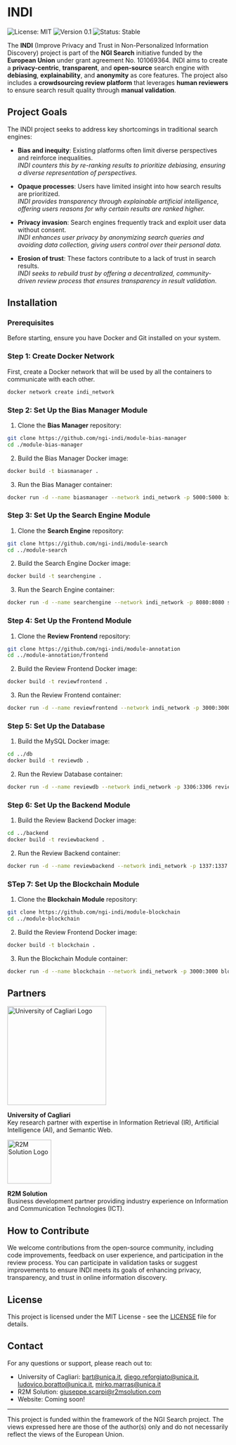   # INDI

  ![License: MIT](https://img.shields.io/badge/License-MIT-blue.svg)
  ![Version 0.1](https://img.shields.io/badge/version-0.1-green.svg)
  ![Status: Stable](https://img.shields.io/badge/status-stable-brightgreen.svg)
  
The **INDI** (Improve Privacy and Trust in Non-Personalized Information Discovery) project is part of the **NGI Search** initiative funded by the **European Union** under grant agreement No. 101069364. INDI aims to create a **privacy-centric**, **transparent**, and **open-source** search engine with **debiasing**, **explainability**, and **anonymity** as core features. The project also includes a **crowdsourcing review platform** that leverages **human reviewers** to ensure search result quality through **manual validation**.

## Project Goals

The INDI project seeks to address key shortcomings in traditional search engines:

- **Bias and inequity**: Existing platforms often limit diverse perspectives and reinforce inequalities.  
  *INDI counters this by re-ranking results to prioritize debiasing, ensuring a diverse representation of perspectives.*

- **Opaque processes**: Users have limited insight into how search results are prioritized.  
  *INDI provides transparency through explainable artificial intelligence, offering users reasons for why certain results are ranked higher.*

- **Privacy invasion**: Search engines frequently track and exploit user data without consent.  
  *INDI enhances user privacy by anonymizing search queries and avoiding data collection, giving users control over their personal data.*

- **Erosion of trust**: These factors contribute to a lack of trust in search results.  
  *INDI seeks to rebuild trust by offering a decentralized, community-driven review process that ensures transparency in result validation.*

## Installation

### Prerequisites

Before starting, ensure you have Docker and Git installed on your system.

### Step 1: Create Docker Network

First, create a Docker network that will be used by all the containers to communicate with each other.

```bash
docker network create indi_network
```

### Step 2: Set Up the Bias Manager Module

1. Clone the **Bias Manager** repository:

```bash
git clone https://github.com/ngi-indi/module-bias-manager  
cd ./module-bias-manager
```

2. Build the Bias Manager Docker image:

```bash
docker build -t biasmanager .
```

3. Run the Bias Manager container:

```bash
docker run -d --name biasmanager --network indi_network -p 5000:5000 biasmanager
```

### Step 3: Set Up the Search Engine Module

1. Clone the **Search Engine** repository:

```bash
git clone https://github.com/ngi-indi/module-search  
cd ../module-search
```

2. Build the Search Engine Docker image:

```bash
docker build -t searchengine .
```

3. Run the Search Engine container:

```bash
docker run -d --name searchengine --network indi_network -p 8080:8080 searchengine
```

### Step 4: Set Up the Frontend Module

1. Clone the **Review Frontend** repository:

```bash
git clone https://github.com/ngi-indi/module-annotation  
cd ../module-annotation/frontend
```

2. Build the Review Frontend Docker image:

```bash
docker build -t reviewfrontend .
```

3. Run the Review Frontend container:

```bash
docker run -d --name reviewfrontend --network indi_network -p 3000:3000 reviewfrontend
```

### Step 5: Set Up the Database

1. Build the MySQL Docker image:

```bash
cd ../db
docker build -t reviewdb .
```

2. Run the Review Database container:

```bash
docker run -d --name reviewdb --network indi_network -p 3306:3306 reviewdb
```

### Step 6: Set Up the Backend Module

1. Build the Review Backend Docker image:

```bash
cd ../backend
docker build -t reviewbackend .
```

2. Run the Review Backend container:

```bash
docker run -d --name reviewbackend --network indi_network -p 1337:1337 reviewbackend
```

### STep 7: Set Up the Blockchain Module

1. Clone the **Blockchain Module** repository:

```bash
git clone https://github.com/ngi-indi/module-blockchain  
cd ../module-blockchain
```

2. Build the Review Frontend Docker image:

```bash
docker build -t blockchain .
```

3. Run the Blockchain Module container:

```bash
docker run -d --name blockchain --network indi_network -p 3000:3000 blockchain
```

## Partners

<img src="https://www.unica.it/sites/default/files/styles/wide/public/2023-06/Logo_lungo_RGB_d0.png?itok=b_qHk7do" alt="University of Cagliari Logo" width="225"/>

**University of Cagliari**  
Key research partner with expertise in Information Retrieval (IR), Artificial Intelligence (AI), and Semantic Web.

<img src="https://lifeprojects.r2msolution.com/wp-content/uploads/2024/03/Logo-R2M-Solution-RED-SRGB-2.png" alt="R2M Solution Logo" width="100"/>

**R2M Solution**  
Business development partner providing industry experience on Information and Communication Technologies (ICT).

## How to Contribute

We welcome contributions from the open-source community, including code improvements, feedback on user experience, and participation in the review process. You can participate in validation tasks or suggest improvements to ensure INDI meets its goals of enhancing privacy, transparency, and trust in online information discovery.

## License
This project is licensed under the MIT License - see the [LICENSE](https://github.com/ngi-indi/.github/blob/main/LICENSE.md) file for details.

## Contact
For any questions or support, please reach out to:
- University of Cagliari: bart@unica.it, diego.reforgiato@unica.it, ludovico.boratto@unica.it, mirko.marras@unica.it
- R2M Solution: giuseppe.scarpi@r2msolution.com
- Website: Coming soon!

---

This project is funded within the framework of the NGI Search project. The views expressed here are those of the author(s) only and do not necessarily reflect the views of the European Union.
